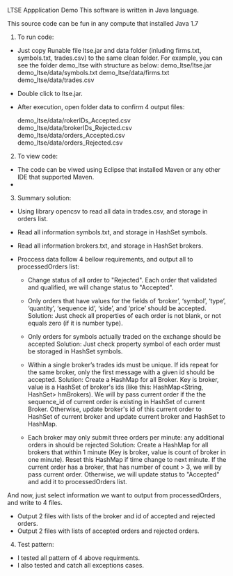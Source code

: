 LTSE Appplication Demo
This software is written in Java language.

This source code can be fun in any compute that installed Java 1.7

1. To run code:
- Just copy Runable file ltse.jar and data folder (inluding firms.txt, symbols.txt, trades.csv) to the same clean folder.
For example, you can see the folder demo_ltse with structure as below:
	demo_ltse/ltse.jar
	demo_ltse/data/symbols.txt
	demo_ltse/data/firms.txt
	demo_ltse/data/trades.csv

- Double click to ltse.jar.
- After execution, open folder data to confirm 4 output files:

	demo_ltse/data/rokerIDs_Accepted.csv	demo_ltse/data/brokerIDs_Rejected.csv	demo_ltse/data/orders_Accepted.csv	demo_ltse/data/orders_Rejected.csv


2. To view code:
- The code can be viwed using Eclipse that installed Maven or any other IDE that supported Maven.
- 

3. Summary solution:
- Using library opencsv to read all data in trades.csv, and storage in orders list.
- Read all information symbols.txt, and storage in HashSet symbols.
- Read all information brokers.txt, and storage in HashSet brokers.

- Proccess data follow  4 bellow requirements, and output all to processedOrders list:
	+ Change status of all order to "Rejected". Each order that validated and qualified, we will change status to "Accepted".
	+ Only orders that have values for the fields of ‘broker’, ‘symbol’, ‘type’, ‘quantity’, ‘sequence id’, ‘side’, and ‘price’ should be accepted.
	Solution: Just check all properties of each order is not blank, or not equals zero (if it is number type).
	+ Only orders for symbols actually traded on the exchange should be accepted
	Solution: Just check property symbol of each order must be storaged in HashSet symbols.
	+ Within a single broker’s trades ids must be unique. If ids repeat for the same broker, only the first message with a given id should be accepted.
	Solution: Create a HashMap for all Broker. Key is broker, value is a HashSet of broker's ids (like this: HashMap<String, HashSet<Integer>> hmBrokers).
	We will by pass current order if the the sequence_id of current order is existing in HashSet of current Broker.
	Otherwise, update broker's id of this current order to HashSet of current broker and update current broker and  HashSet to HashMap. 

	+ Each broker may only submit three orders per minute: any additional orders in  should be rejected
	Solution: Create a HashMap for all brokers that within 1 minute (Key is broker, value is count of broker in one minute).
	Reset this HashMap if time change to next minute.
	If the current order has a broker, that has number of count > 3, we will by pass current order. 
	Otherwise, we will update status to "Accepted" and add it to processedOrders list.

And now, just select information we want to output from processedOrders, and write to 4 files.

- Output 2 files with lists of the broker and id of accepted and rejected orders. 
- Output 2 files with lists of accepted orders and rejected orders. 

4. Test pattern:
- I tested all pattern of 4 above requirments.
- I also tested and catch all exceptions cases.

	


